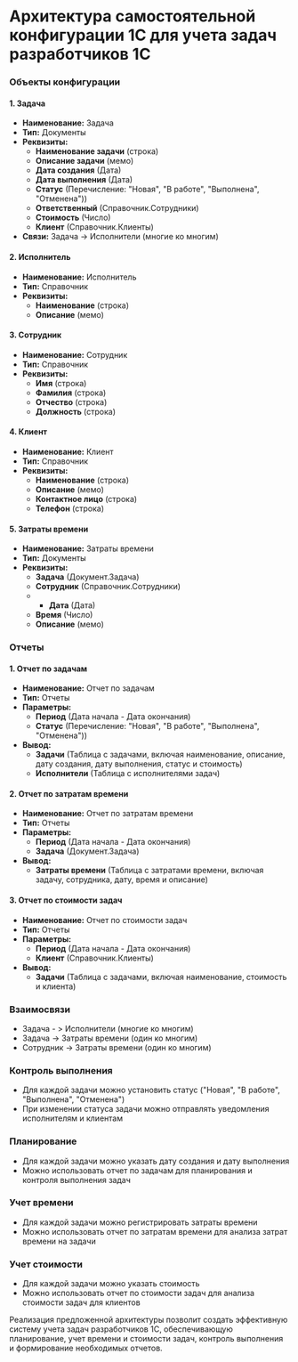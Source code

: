 # Архитектура самостоятельной конфигурации 1С для учета задач разработчиков 1С

### Объекты конфигурации

#### 1. Задача

*   **Наименование:** Задача
*   **Тип:** Документы
*   **Реквизиты:**
    *   **Наименование задачи** (строка)
    *   **Описание задачи** (мемо)
    *   **Дата создания** (Дата)
    *   **Дата выполнения** (Дата)
    *   **Статус** (Перечисление: "Новая", "В работе", "Выполнена", "Отменена"))
    *   **Ответственный** (Справочник.Сотрудники)
    *   **Стоимость** (Число)
    *   **Клиент** (Справочник.Клиенты)
*   **Связи:** Задача -> Исполнители (многие ко многим)

#### 2. Исполнитель

*   **Наименование:** Исполнитель
*   **Тип:** Справочник
*   **Реквизиты:**
    *   **Наименование** (строка)
    *   **Описание** (мемо)

#### 3. Сотрудник

*   **Наименование:** Сотрудник
*   **Тип:** Справочник
*   **Реквизиты:**
    *   **Имя** (строка)
    *   **Фамилия** (строка)
    *   **Отчество** (строка)
    *   **Должность** (строка)

#### 4. Клиент

*   **Наименование:** Клиент
*   **Тип:** Справочник
*   **Реквизиты:**
    *   **Наименование** (строка)
    *   **Описание** (мемо)
    *   **Контактное лицо** (строка)
    *   **Телефон** (строка)

#### 5. Затраты времени

*   **Наименование:** Затраты времени
*   **Тип:** Документы
*   **Реквизиты:**
    *   **Задача** (Документ.Задача)
    *   **Сотрудник** (Справочник.Сотрудники)
    *   *   **Дата** (Дата)
    *   **Время** (Число)
    *   **Описание** (мемо)

### Отчеты

#### 1. Отчет по задачам

*   **Наименование:** Отчет по задачам
*   **Тип:** Отчеты
*   **Параметры:**
    *   **Период** (Дата начала - Дата окончания)
    *   **Статус** (Перечисление: "Новая", "В работе", "Выполнена", "Отменена"))
*   **Вывод:**
    *   **Задачи** (Таблица с задачами, включая наименование, описание, дату создания, дату выполнения, статус и стоимость)
    *   **Исполнители** (Таблица с исполнителями задач)

#### 2. Отчет по затратам времени

*   **Наименование:** Отчет по затратам времени
*   **Тип:** Отчеты
*   **Параметры:**
    *   **Период** (Дата начала - Дата окончания)
    *   **Задача** (Документ.Задача)
*   **Вывод:**
    *   **Затраты времени** (Таблица с затратами времени, включая задачу, сотрудника, дату, время и описание)

#### 3. Отчет по стоимости задач

*   **Наименование:** Отчет по стоимости задач
*   **Тип:** Отчеты
*   **Параметры:**
    *   **Период** (Дата начала - Дата окончания)
    *   **Клиент** (Справочник.Клиенты)
*   **Вывод:**
    *   **Задачи** (Таблица с задачами, включая наименование, стоимость и клиента)

### Взаимосвязи

*   Задача - > Исполнители (многие ко многим)
*   Задача -> Затраты времени (один ко многим)
*   Сотрудник -> Затраты времени (один ко многим)

### Контроль выполнения

*   Для каждой задачи можно установить статус ("Новая", "В работе", "Выполнена", "Отменена")
*   При изменении статуса задачи можно отправлять уведомления исполнителям и клиентам

### Планирование

*   Для каждой задачи можно указать дату создания и дату выполнения
*   Можно использовать отчет по задачам для планирования и контроля выполнения задач

### Учет времени

*   Для каждой задачи можно регистрировать затраты времени
*   Можно использовать отчет по затратам времени для анализа затрат времени на задачи

### Учет стоимости

*   Для каждой задачи можно указать стоимость
*   Можно использовать отчет по стоимости задач для анализа стоимости задач для клиентов

Реализация предложенной архитектуры позволит создать эффективную систему учета задач разработчиков 1С, обеспечивающую планирование, учет времени и стоимости задач, контроль выполнения и формирование необходимых отчетов.